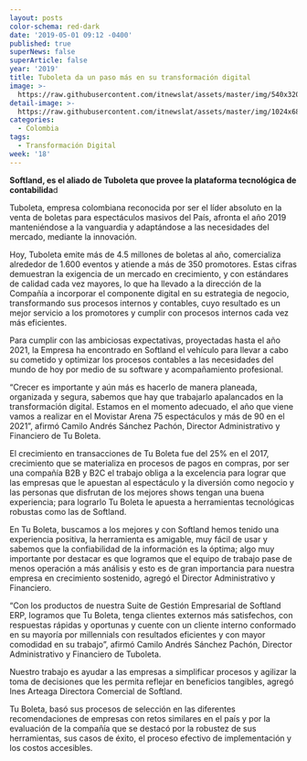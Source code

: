 ```yaml
---
layout: posts
color-schema: red-dark
date: '2019-05-01 09:12 -0400'
published: true
superNews: false
superArticle: false
year: '2019'
title: Tuboleta da un paso más en su transformación digital
image: >-
  https://raw.githubusercontent.com/itnewslat/assets/master/img/540x320/Camilo-Andres-Pachon-p.jpg
detail-image: >-
  https://raw.githubusercontent.com/itnewslat/assets/master/img/1024x680/Camilo-Andres-Pachon-g.jpg
categories:
  - Colombia
tags:
  - Transformación Digital
week: '18'
---
```

**Softland, es el aliado de Tuboleta que provee la plataforma tecnológica de contabilida**d
 
Tuboleta, empresa colombiana reconocida por ser el líder absoluto en la venta de boletas para espectáculos masivos del País, afronta el año 2019 manteniéndose a la vanguardia y adaptándose a las necesidades del mercado, mediante la innovación.
 
Hoy, Tuboleta emite más de 4.5 millones de boletas al año, comercializa alrededor de 1.600 eventos y atiende a más de 350 promotores. Estas cifras demuestran la exigencia de un mercado en crecimiento, y con estándares de calidad cada vez mayores, lo que ha llevado a la dirección de la Compañía a incorporar el componente digital en su estrategia de negocio, transformando sus procesos internos y contables, cuyo resultado es un mejor servicio a los promotores y cumplir con procesos internos cada vez más eficientes.
 
Para cumplir con las ambiciosas expectativas, proyectadas hasta el año 2021, la Empresa ha encontrado en Softland el vehículo para llevar a cabo su cometido y optimizar los procesos contables a las necesidades del mundo de hoy por medio de su software y acompañamiento profesional.
 
“Crecer es importante y aún más es hacerlo de manera planeada, organizada y segura, sabemos que hay que trabajarlo apalancados en la transformación digital. Estamos en el momento adecuado, el año que viene vamos a realizar en el Movistar Arena 75 espectáculos y más de 90 en el 2021”, afirmó Camilo Andrés Sánchez Pachón, Director Administrativo y Financiero de Tu Boleta.
 
El crecimiento en transacciones de Tu Boleta fue del 25% en el 2017, crecimiento que se materializa en procesos de pagos en compras, por ser una compañía B2B y B2C el trabajo obliga a la excelencia para lograr que las empresas que le apuestan al espectáculo y la diversión como negocio y las personas que disfrutan de los mejores shows tengan una buena experiencia; para lograrlo Tu Boleta le apuesta a herramientas tecnológicas robustas como las de Softland.
 
En Tu Boleta, buscamos a los mejores y con Softland hemos tenido una experiencia positiva, la herramienta es amigable, muy fácil de usar y sabemos que la confiabilidad de la información es la óptima; algo muy importante por destacar es que logramos que el equipo de trabajo pase de menos operación a más análisis y esto es de gran importancia para nuestra empresa en crecimiento sostenido, agregó el Director Administrativo y Financiero.
 
“Con los productos de nuestra Suite de Gestión Empresarial de Softland ERP, logramos que Tu Boleta, tenga clientes externos más satisfechos, con respuestas rápidas y oportunas y cuente con un cliente interno conformado en su mayoría por millennials con resultados eficientes y con mayor comodidad en su trabajo”, afirmó Camilo Andrés Sánchez Pachón, Director Administrativo y Financiero de Tuboleta.
 
Nuestro trabajo es ayudar a las empresas a simplificar procesos y agilizar la toma de decisiones que les permita reflejar en beneficios tangibles, agregó Ines Arteaga Directora Comercial de Softland.
 
Tu Boleta, basó sus procesos de selección en las diferentes recomendaciones de empresas con retos similares en el país y por la evaluación de la compañía que se destacó por la robustez de sus herramientas, sus casos de éxito, el proceso efectivo de implementación y los costos accesibles.
